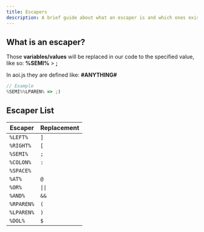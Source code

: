 ```yaml
---
title: Escapers
description: A brief guide about what an escaper is and which ones exist.
---
```


## What is an escaper?
Those **variables/values** will be replaced in our code to the
specified value, like so: **%SEMI%** > **;**

In aoi.js they are defined like: **#ANYTHING#**
```js
// Example
%SEMI%%LPAREN% => ;)
```

## Escaper List
| Escaper    | Replacement   |
| ---------- | ------------- |
| `%LEFT%`   | `]`           |
| `%RIGHT%`  | `[`           |
| `%SEMI%`   | `;`           |
| `%COLON%`  | `:`           |
| `%SPACE%`  | ` `           |
| `%AT%`     | `@`           |
| `%OR%`     | `\|\|`        |
| `%AND%`    | `&&`          |
| `%RPAREN%` | `(`           |
| `%LPAREN%` | `)`           |
| `%DOL%`    | `$`           |